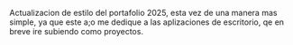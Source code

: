 Actualizacion de estilo del portafolio 2025, esta vez de una manera mas simple, ya que este a;o me dedique a las aplizaciones de escritorio, qe en breve ire subiendo como proyectos.
